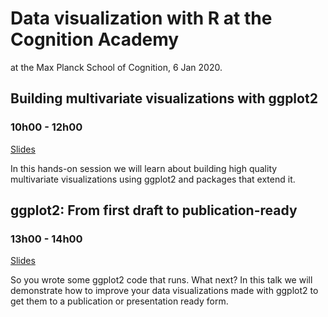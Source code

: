 # Data visualization with R at the Cognition Academy

at the Max Planck School of Cognition, 6 Jan 2020.


## Building multivariate visualizations with ggplot2

### 10h00 - 12h00

[Slides](LINK)

In this hands-on session we will learn about building high quality multivariate visualizations using ggplot2 and packages that extend it.

## ggplot2: From first draft to publication-ready

### 13h00 - 14h00

[Slides](LINK)

So you wrote some ggplot2 code that runs. What next? In this talk we will demonstrate how to improve your data visualizations made with ggplot2 to get them to a publication or presentation ready form.